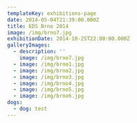 ```yaml
---
templateKey: exhibitions-page
date: 2014-05-04T21:39:00.000Z
title: EDS Brno 2014
image: /img/brno7.jpg
exhibitionDate: 2014-10-25T22:00:00.000Z
galleryImages:
  - description: ''
    image: /img/brno7.jpg
  - image: /img/brno1.jpg
  - image: /img/brno2.jpg
  - image: /img/brno3.jpg
  - image: /img/brno4.jpg
  - image: /img/brno5.jpg
  - image: /img/brno6.jpg
dogs:
  - dog: test
---
```


